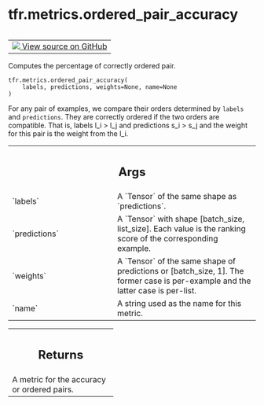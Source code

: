 <div itemscope itemtype="http://developers.google.com/ReferenceObject">
<meta itemprop="name" content="tfr.metrics.ordered_pair_accuracy" />
<meta itemprop="path" content="Stable" />
</div>

# tfr.metrics.ordered_pair_accuracy

<!-- Insert buttons and diff -->

<table class="tfo-notebook-buttons tfo-api" align="left">

<td>
  <a target="_blank" href="https://github.com/tensorflow/ranking/tree/master/tensorflow_ranking/python/metrics.py">
    <img src="https://www.tensorflow.org/images/GitHub-Mark-32px.png" />
    View source on GitHub
  </a>
</td>
</table>

Computes the percentage of correctly ordered pair.

<pre class="devsite-click-to-copy prettyprint lang-py tfo-signature-link">
<code>tfr.metrics.ordered_pair_accuracy(
    labels, predictions, weights=None, name=None
)
</code></pre>

<!-- Placeholder for "Used in" -->

For any pair of examples, we compare their orders determined by `labels` and
`predictions`. They are correctly ordered if the two orders are compatible. That
is, labels l_i > l_j and predictions s_i > s_j and the weight for this pair is
the weight from the l_i.

<!-- Tabular view -->

 <table class="responsive fixed orange">
<colgroup><col width="214px"><col></colgroup>
<tr><th colspan="2"><h2 class="add-link">Args</h2></th></tr>

<tr>
<td>
`labels`
</td>
<td>
A `Tensor` of the same shape as `predictions`.
</td>
</tr><tr>
<td>
`predictions`
</td>
<td>
A `Tensor` with shape [batch_size, list_size]. Each value is
the ranking score of the corresponding example.
</td>
</tr><tr>
<td>
`weights`
</td>
<td>
A `Tensor` of the same shape of predictions or [batch_size, 1]. The
former case is per-example and the latter case is per-list.
</td>
</tr><tr>
<td>
`name`
</td>
<td>
A string used as the name for this metric.
</td>
</tr>
</table>

<!-- Tabular view -->

 <table class="responsive fixed orange">
<colgroup><col width="214px"><col></colgroup>
<tr><th colspan="2"><h2 class="add-link">Returns</h2></th></tr>
<tr class="alt">
<td colspan="2">
A metric for the accuracy or ordered pairs.
</td>
</tr>

</table>

